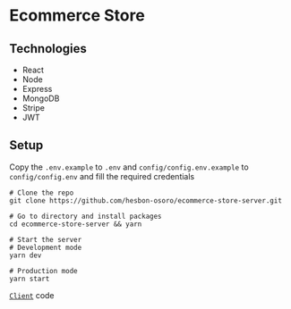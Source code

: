# Ecommerce Store

## Technologies

- React
- Node
- Express
- MongoDB
- Stripe
- JWT

## Setup

Copy the `.env.example` to `.env` and `config/config.env.example` to `config/config.env` and fill the required credentials

```code
# Clone the repo
git clone https://github.com/hesbon-osoro/ecommerce-store-server.git

# Go to directory and install packages
cd ecommerce-store-server && yarn

# Start the server
# Development mode
yarn dev

# Production mode
yarn start
```

[`Client`](https://github.com/hesbon-osoro/ecommerce-store) code
